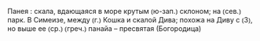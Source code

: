 ---
---

Панея
: скала, вдающаяся в море крутым ⦅ю-зап.⦆ склоном; на ⦅сев.⦆ парк. В Симеизе, между ⦅г.⦆ Кошка и скалой Дива; похожа на Диву с ⦅З⦆, но выше ее ⦅ср.⦆ ⦅греч.⦆ панайа – пресвятая (Богородица)
